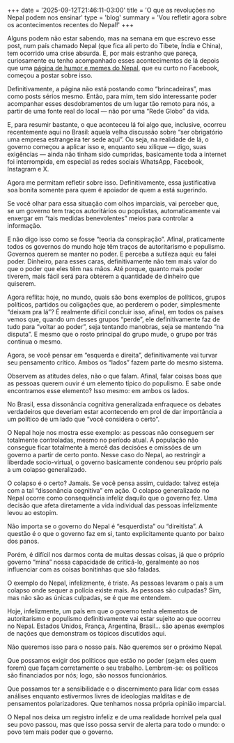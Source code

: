 +++
date = '2025-09-12T21:46:11-03:00'
title = 'O que as revoluções no Nepal podem nos ensinar'
type = 'blog'
summary = 'Vou refletir agora sobre os acontecimentos recentes do Nepal!'
+++

Alguns podem não estar sabendo, mas na semana em que escrevo esse post, num país chamado Nepal (que fica ali perto do Tibete, Índia e China), tem ocorrido uma crise absurda. E, por mais estranho que pareça, curiosamente eu tenho acompanhado esses acontecimentos de lá depois que uma [página de humor e memes do Nepal](https://www.facebook.com/memenepalofficial), que eu curto no Facebook, começou a postar sobre isso.

Definitivamente, a página não está postando como “brincadeiras”, mas como posts sérios mesmo. Então, para mim, tem sido interessante poder acompanhar esses desdobramentos de um lugar tão remoto para nós, a partir de uma fonte real do local — não por uma “Rede Globo” da vida.

E, para resumir bastante, o que aconteceu lá foi algo que, inclusive, ocorreu recentemente aqui no Brasil: aquela velha discussão sobre “ser obrigatório uma empresa estrangeira ter sede aqui”. Ou seja, na realidade de lá, o governo começou a aplicar isso e, enquanto seu xilique — digo, suas exigências — ainda não tinham sido cumpridas, basicamente toda a internet foi interrompida, em especial as redes sociais WhatsApp, Facebook, Instagram e X.

Agora me permitam refletir sobre isso. Definitivamente, essa justificativa soa bonita somente para quem é apoiador de quem a está sugerindo.

Se você olhar para essa situação com olhos imparciais, vai perceber que, se um governo tem traços autoritários ou populistas, automaticamente vai enxergar em “tais medidas benevolentes” meios para controlar a informação.

E não digo isso como se fosse “teoria da conspiração”. Afinal, praticamente todos os governos do mundo hoje têm traços de autoritarismo e populismo. Governos querem se manter no poder. E perceba a sutileza aqui: eu falei poder. Dinheiro, para esses caras, definitivamente não tem mais valor do que o poder que eles têm nas mãos. Até porque, quanto mais poder tiverem, mais fácil será para obterem a quantidade de dinheiro que quiserem.

Agora reflita: hoje, no mundo, quais são bons exemplos de políticos, grupos políticos, partidos ou coligações que, ao perderem o poder, simplesmente “deixam pra lá”? É realmente difícil concluir isso, afinal, em todos os países vemos que, quando um desses grupos “perde”, ele definitivamente faz de tudo para “voltar ao poder”, seja tentando manobras, seja se mantendo “na disputa”. E mesmo que o rosto principal do grupo mude, o grupo por trás continua o mesmo.

Agora, se você pensar em “esquerda e direita”, definitivamente vai turvar seu pensamento crítico. Ambos os “lados” fazem parte do mesmo sistema.

Observem as atitudes deles, não o que falam. Afinal, falar coisas boas que as pessoas querem ouvir é um elemento típico do populismo. E sabe onde encontramos esse elemento? Isso mesmo: em ambos os lados.

No Brasil, essa dissonância cognitiva generalizada enfraquece os debates verdadeiros que deveriam estar acontecendo em prol de dar importância a um político de um lado que “você considera o certo”.

O Nepal hoje nos mostra esse exemplo: as pessoas não conseguem ser totalmente controladas, mesmo no período atual. A população não consegue ficar totalmente à mercê das decisões e omissões de um governo a partir de certo ponto. Nesse caso do Nepal, ao restringir a liberdade socio-virtual, o governo basicamente condenou seu próprio país a um colapso generalizado.

O colapso é o certo? Jamais. Se você pensa assim, cuidado: talvez esteja com a tal “dissonância cognitiva” em ação. O colapso generalizado no Nepal ocorre como consequência infeliz daquilo que o governo fez. Uma decisão que afeta diretamente a vida individual das pessoas infelizmente levou ao estopim.

Não importa se o governo do Nepal é “esquerdista” ou “direitista”. A questão é o que o governo faz em si, tanto explicitamente quanto por baixo dos panos.

Porém, é difícil nos darmos conta de muitas dessas coisas, já que o próprio governo “mina” nossa capacidade de criticá-lo, geralmente ao nos influenciar com as coisas bonitinhas que são faladas.

O exemplo do Nepal, infelizmente, é triste. As pessoas levaram o país a um colapso onde sequer a polícia existe mais. As pessoas são culpadas? Sim, mas não são as únicas culpadas, se é que me entendem.

Hoje, infelizmente, um país em que o governo tenha elementos de autoritarismo e populismo definitivamente vai estar sujeito ao que ocorreu no Nepal. Estados Unidos, França, Argentina, Brasil... são apenas exemplos de nações que demonstram os tópicos discutidos aqui.

Não queremos isso para o nosso país. Não queremos ser o próximo Nepal.

Que possamos exigir dos políticos que estão no poder (sejam eles quem forem) que façam corretamente o seu trabalho. Lembrem-se: os políticos são financiados por nós; logo, são nossos funcionários.

Que possamos ter a sensibilidade e o discernimento para lidar com essas análises enquanto estivermos livres de ideologias malditas e de pensamentos polarizadores. Que tenhamos nossa própria opinião imparcial.

O Nepal nos deixa um registro infeliz e de uma realidade horrível pela qual seu povo passou, mas que isso possa servir de alerta para todo o mundo: o povo tem mais poder que o governo.
